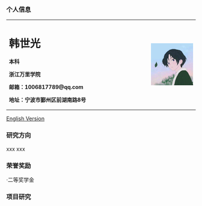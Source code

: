 ### 个人信息
<table border="0">
  <tr>
    <td width="75%">
      <h1>韩世光</h1>
      <p><b>本科</b></p>
      <p><b>浙江万里学院</b></p>
      <p><b>邮箱：1006817789@qq.com</b></p>
      <p><b>地址：宁波市鄞州区前湖南路8号</b></p>
      </td>
    <td width="25%">
      <img src="/zhengjianzhao.jpg" width="100%">
      </td>
    </tr>
  </table>
  <a href="/index-en.html">English Version</a>
  
### 研究方向
 xxx
 xxx
 
### 荣誉奖励
  ·二等奖学金
  
### 项目研究
